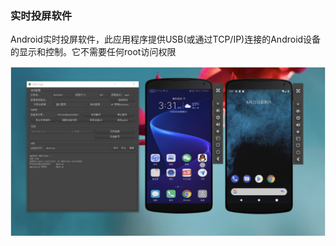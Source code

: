 ### 实时投屏软件

Android实时投屏软件，此应用程序提供USB(或通过TCP/IP)连接的Android设备的显示和控制。它不需要任何root访问权限

![Snipaste_2022-03-30_19-22-33](./public/Snipaste_2022-03-30_19-22-33.png)

